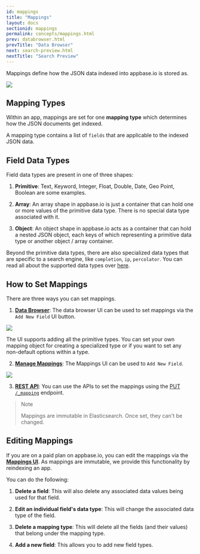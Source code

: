 ```yaml
---
id: mappings
title: "Mappings"
layout: docs
sectionid: mappings
permalink: concepts/mappings.html
prev: databrowser.html
prevTitle: "Data Browser"
next: search-preview.html
nextTitle: "Search Preview"
---
```


Mappings define how the JSON data indexed into appbase.io is stored as.

![](https://i.imgur.com/Q7jRhby.png)


## Mapping Types

Within an app, mappings are set for one **mapping type** which determines how the JSON documents get indexed.

A mapping type contains a list of `fields` that are applicable to the indexed JSON data.

## Field Data Types

Field data types are present in one of three shapes:

1. **Primitive**: Text, Keyword, Integer, Float, Double, Date, Geo Point, Boolean are some examples.

2. **Array**: An array shape in appbase.io is just a container that can hold one or more values of the primitive data type. There is no special data type associated with it.

3. **Object**: An object shape in appbase.io acts as a container that can hold a nested JSON object, each keys of which representing a primitive data type or another object / array container.

Beyond the primitive data types, there are also specialized data types that are specific to a search engine, like `completion`, `ip`, `percolator`. You can read all about the supported data types over [here](https://www.elastic.co/guide/en/elasticsearch/reference/current/mapping-types.html).


## How to Set Mappings

There are three ways you can set mappings.

1. [**Data Browser**](https://dashboard.appbase.io/app?view=browse): The data browser UI can be used to set mappings via the `Add New Field` UI button.

![](https://i.imgur.com/jCpD3UB.png)

The UI supports adding all the primitive types. You can set your own mapping object for creating a specialized type or if you want to set any non-default options within a type.

2. [**Manage Mappings**](https://dashboard.appbase.io/app?view=mappings): The Mappings UI can be used to `Add New Field`.

![](https://i.imgur.com/jq3gVWZ.png)

3. [**REST API**](https://rest.appbase.io): You can use the APIs to set the mappings using the [PUT `/_mapping`](https://rest.appbase.io/#5c5e8488-a1a0-6bdb-a840-73b40a8d990a) endpoint.

> Note <i class="fa fa-info-circle"></i>
>
> Mappings are immutable in Elasticsearch. Once set, they can't be changed.

## Editing Mappings

If you are on a paid plan on appbase.io, you can edit the mappings via the [**Mappings UI**](https://dashboard.appbase.io/app?view=mappings). As mappings are immutable, we provide this functionality by reindexing an app.

You can do the following:

1. **Delete a field**: This will also delete any associated data values being used for that field.

2. **Edit an individual field's data type**: This will change the associated data type of the field.

3. **Delete a mapping type**: This will delete all the fields (and their values) that belong under the mapping type.

4. **Add a new field**: This allows you to add new field types.